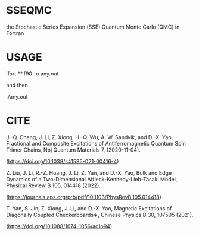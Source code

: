 # SSEQMC
 the Stochastic Series Expansion (SSE) Quantum Monte Carlo (QMC) in Fortran

# USAGE
 ifort **.f90 -o any.out

and then
 
 ./any.out

# CITE

J.-Q. Cheng, J. Li, Z. Xiong, H.-Q. Wu, A. W. Sandvik, and D.-X. Yao, Fractional and Composite Excitations of Antiferromagnetic Quantum Spin Trimer Chains, Npj Quantum Materials 7, (2020-11-04).

(https://doi.org/10.1038/s41535-021-00416-4)

Z. Liu, J. Li, R.-Z. Huang, J. Li, Z. Yan, and D.-X. Yao, Bulk and Edge Dynamics of a Two-Dimensional Affleck-Kennedy-Lieb-Tasaki Model, Physical Review B 105, 014418 (2022).

(https://journals.aps.org/prb/pdf/10.1103/PhysRevB.105.014418)

T. Yan, S. Jin, Z. Xiong, J. Li, and D.-X. Yao, Magnetic Excitations of Diagonally Coupled Checkerboards∗, Chinese Physics B 30, 107505 (2021).

(https://doi.org/10.1088/1674-1056/ac1b94)
